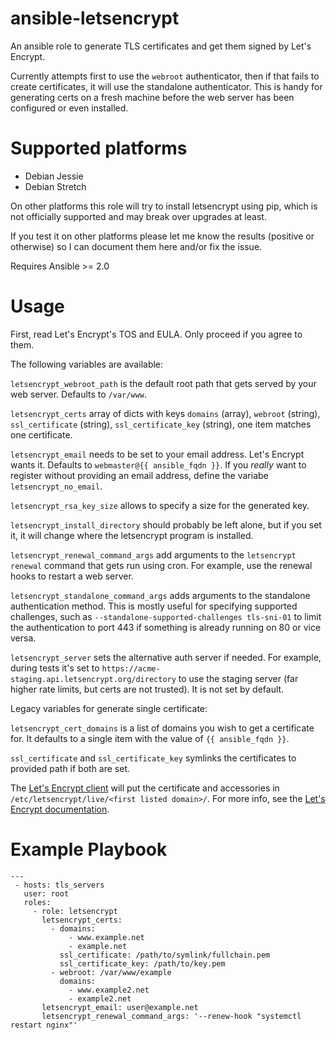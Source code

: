 # ansible-letsencrypt
An ansible role to generate TLS certificates and get them signed by Let's Encrypt.

Currently attempts first to use the `webroot` authenticator, then if that fails to create certificates,
it will use the standalone authenticator. This is handy for generating certs on a fresh machine before
the web server has been configured or even installed.

# Supported platforms
- Debian Jessie
- Debian Stretch

On other platforms this role will try to install letsencrypt using pip, which is not officially supported and may break over upgrades at least.

If you test it on other platforms please let me know the results (positive or
otherwise) so I can document them here and/or fix the issue.

Requires Ansible >= 2.0

# Usage
First, read Let's Encrypt's TOS and EULA. Only proceed if you agree to them.

The following variables are available:

`letsencrypt_webroot_path` is the default root path that gets served by your web server. Defaults to `/var/www`.

`letsencrypt_certs` array of dicts with keys `domains` (array), `webroot` (string), `ssl_certificate` (string), `ssl_certificate_key` (string), one item matches one certificate.

`letsencrypt_email` needs to be set to your email address. Let's Encrypt wants it. Defaults to `webmaster@{{ ansible_fqdn }}`. If you _really_ want to register without providing an email address, define the variabe `letsencrypt_no_email`.

`letsencrypt_rsa_key_size` allows to specify a size for the generated key.

`letsencrypt_install_directory` should probably be left alone, but if you set it, it will change where the letsencrypt program is installed.

`letsencrypt_renewal_command_args` add arguments to the `letsencrypt renewal` command that gets run using cron.  For example, use the renewal hooks to restart a web server.

`letsencrypt_standalone_command_args` adds arguments to the standalone authentication method. This is mostly useful for specifying supported challenges, such as `--standalone-supported-challenges tls-sni-01` to limit the authentication to port 443 if something is already running on 80 or vice versa.

`letsencrypt_server` sets the alternative auth server if needed. For example, during tests it's set to `https://acme-staging.api.letsencrypt.org/directory` to use the staging server (far higher rate limits, but certs are not trusted). It is not set by default.

Legacy variables for generate single certificate:

`letsencrypt_cert_domains` is a list of domains you wish to get a certificate for. It defaults to a single item with the value of `{{ ansible_fqdn }}`.

`ssl_certificate` and `ssl_certificate_key` symlinks the certificates to provided path if both are set.

The [Let's Encrypt client](https://github.com/letsencrypt/letsencrypt) will put the certificate and accessories in `/etc/letsencrypt/live/<first listed domain>/`. For more info, see the [Let's Encrypt documentation](https://letsencrypt.readthedocs.org/en/latest/using.html#where-are-my-certificates).

# Example Playbook
```
---
 - hosts: tls_servers
   user: root
   roles:
     - role: letsencrypt
       letsencrypt_certs:
         - domains:
             - www.example.net
             - example.net
           ssl_certificate: /path/to/symlink/fullchain.pem
           ssl_certificate_key: /path/to/key.pem
         - webroot: /var/www/example
           domains:
             - www.example2.net
             - example2.net
       letsencrypt_email: user@example.net
       letsencrypt_renewal_command_args: '--renew-hook "systemctl restart nginx"'
```
